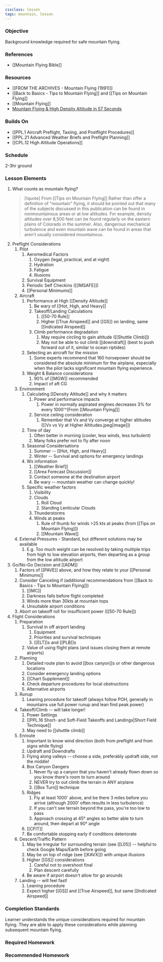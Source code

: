 ```yaml
---
cssclass: lesson
tags: mountain, lesson
---
```

### Objective
Background knowledge required for safe mountain flying.

### References
- [[Mountain Flying Bible]]

### Resources
- [[FROM THE ARCHIVES - Mountain Flying (1991)]]
- [[Back to Basics - Tips to Mountain Flying]] and [[Tips on Mountain Flying]]
- [[Mountain Flying]]
- [Mountain Flying & High Density Altitude in 57 Seconds](https://www.youtube.com/watch?v=k1qylDKtr6M)

### Builds On
- [[PPL.1 Aircraft Preflight, Taxiing, and Postflight Procedures]]
- [[PPL.21 Advanced Weather Briefs and Preflight Planning]]
- [[CPL.12 High Altitude Operations]]

### Schedule
2-3hr ground

### Lesson Elements
1. What counts as mountain flying?
	> [!quote] From [[Tips on Mountain Flying]]
	>  Rather than offer a definition of "mountain" flying, it should be pointed out that many of the subjects discussed in this publication can be found in nonmountainous areas or at low altitudes. For example, density altitudes over 8,500 feet can be found regularly on the eastern plains of Colorado in the summer. Also, dangerous mechanical turbulence and even mountain wave can be found in areas that aren't usually considered mountainous.
1. Preflight Considerations
	1. Pilot
		1. Aeromedical Factors
			1. Oxygen (legal, practical, and at night)
			2. Hydration
			3. Fatigue
			4. Illusions
		2. Survival Equipment
		3. Periodic Self Checkins ([[IMSAFE]])
		4. [[Personal Minimums]]
	2. Aircraft
		1. Performance at High [[Density Altitude]]
			1. Be wary of [[Hot, High, and Heavy]]
			2. Takeoff/Landing Calculations
				1. [[50-70 Rule]]
				2. Higher [[True Airspeed]] and [[GS]] on landing, same [[Indicated Airspeed]]
			3. Climb performance degradation
				1. May require circling to gain altitude ([[Shuttle Climb]])
				2. May not be able to out climb [[downdraft]] (best to push forward out of it, similar to ocean riptides)
		2. Selecting an aircraft for the mission
			1. Some experts recommend that 160 horsepower should be considered the absolute minimum for the airplane, especially when the pilot lacks significant mountain flying experience. 
		3. Weight & Balance considerations
			1. 90% of [[MGW]] recommended
			2. Impact of aft CG
	3. Environment
		1. Calculating [[Density Altitude]] and why it matters
			1. Power and performance impacts
				1. Power in normally aspirated engines decreases 3% for every 1000'^[From [[Mountain Flying]]]
			2. Service ceiling consideration
				1. Remember that Vx and Vy converge at higher altitudes ([[Vx vs Vy at Higher Altitudes.jpeg|image]])
		2. Time of day
			1. Often better in morning (cooler, less winds, less turbulent)
			2. Many folks prefer not to fly after noon
		3. Seasonal Considersations
			1. Summer -- [[Hot, High, and Heavy]]
			2. Winter -- Survival and options for emergency landings
		4. Wx information
			1. [[Weather Brief]]
			2. [[Area Forecast Discussion]]
			3. Contact someone at the destination airport
			4. Be wary -- mountain weather can change quickly!
		5. Specific weather factors
			1. Visibility
			2. Clouds
				1. Roll Cloud
				2. Standing Lenticular Clouds
			3. Thunderstorms
			4. Winds at peaks
				1. Rule of thumb for winds >25 kts at peaks (from [[Tips on Mountain Flying]])
				2. [[Mountain Wave]]
	4. External Pressures - Standard, but different solutions may be available
		1. E.g. Too much weight can be resolved by taking multiple trips from high to low elevation airports, then departing as a group from the low altitude airport
2. Go/No-Go Decision and [[ADM]]
	1. Factors of [[PAVE]] above, and how they relate to your [[Personal Minimums]]
	2. Consider Canceling if (additional recommendations from [[Back to Basics - Tips to Mountain Flying]])
		1. [[IMC]]
		2. Darkness falls before flight completed
		3. Winds more than 30kts at mountain tops
		4. Unsuitable airport conditions
	3. Abort on takeoff roll for insufficient power ([[50-70 Rule]])
3. Flight Considerations
	1. Preparation
		1. Survival in off airport landing
			1. Equipment
			2. Priorities and survival techniques
			3. [[ELT]]s and [[PLB]]s
		3. Value of using flight plans (and issues closing them at remote airports)
	2. Planning
		1. Detailed route plan to avoid [[box canyon]]s or other dangerous locations
		2. Consider emergency landing options
		3. [[Chart Supplement]]
		4. Check departure procedures for local obstructions
		5. Alternative airports
	4. Runup
		1. Leaning procedure for takeoff (always follow POH, generally in mountains use full power runup and lean find peak power)
	5. Takeoff/Climb -- will take longer!
		1. Power Settings
		2.  [[PPL.16 Short- and Soft-Field Takeoffs and Landings|Short Field Technique]]
		3. May need to [[shuttle climb]]
	6. Enroute
		1. Important to know wind direction (both from preflight and from signs while flying)
		2. Updraft and Downdrafts
		3. Flying along valleys -- choose a side, preferably updraft side, not the middle!
		4. Box Canyon Dangers
			1. Never fly up a canyon that you haven't already flown down so you know there's room to turn around
			2. NEVER try to out climb the terrain in ANY airplane
			3. [[Box Turn]] technique
		5. Ridges
			1. Fly at least 1000' above, and be there 3 miles before you arrive (although 2000' often results in less turbulence)
			2. If you can't see terrain beyond the pass, you're too low to pass
			3. Approach crossing at 45° angles so better able to turn around, then depart at 90° angle
		6. [[CFIT]]
		7. Be comfortable stopping early if conditions deteriorate
	7. Descent/Traffic Pattern
		1. May be irregular for surrounding terrain (see [[L05]] -- helpful to check Google Maps/Earth before going
		2. May be on top of ridge (see [[KAVX]]) with unique illusions
		3. Higher [[GS]] considerations
			1. Careful not to overshoot final
			2. Plan descent carefully
		4. Be aware if airport doesn't allow for go arounds
	8. Landing -- will feel fast!
		1. Leaning procedure
		2. Expect higher [[GS]] and [[True Airspeed]], but same [[Indicated Airspeed]]

### Completion Standards
Learner understands the unique considerations required for mountain flying. They are able to apply these considerations while planning subsequent mountain flying.

### Required Homework

### Recommended Homework 

